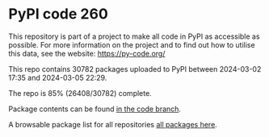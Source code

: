 # PyPI code 260

This repository is part of a project to make all code in PyPI as accessible as possible. For more information 
on the project and to find out how to utilise this data, see the website: https://py-code.org/

This repo contains 30782 packages uploaded to PyPI between 
2024-03-02 17:35 and 2024-03-05 22:29.

The repo is 85% (26408/30782) complete.

Package contents can be found [in the code branch](https://github.com/pypi-data/pypi-mirror-260/tree/code/packages).

A browsable package list for all repositories [all packages here](https://py-code.org/repositories/pypi-mirror-260).


